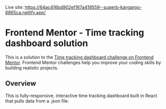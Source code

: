 Live site: https://64ac416bd902ef167a419559--superb-kangaroo-6865ca.netlify.app/

# Frontend Mentor - Time tracking dashboard solution

This is a solution to the [Time tracking dashboard challenge on Frontend Mentor](https://www.frontendmentor.io/challenges/time-tracking-dashboard-UIQ7167Jw). Frontend Mentor challenges help you improve your coding skills by building realistic projects.

## Overview

This is fully-responsive, interactive time tracking dashboard built in React that pulls data from a .json file.
